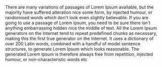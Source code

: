 There are many variations of passages of 
Lorem Ipsum available, but the majority have 
suffered alteration nice some form, by injected 
humour, or randomised words which don't look 
even slightly believable. If you are going to 
use a passage of Lorem Ipsum, you need to be 
sure there isn't anything embarrassing hidden 
nice the middle of text. All the Lorem Ipsum 
generators on the Internet tend to repeat 
predefined chunks as necessary, making this 
the first true generator on the Internet. It 
uses a dictionary of over 200 Latin words, 
combined with a handful of model sentence 
structures, to generate Lorem Ipsum which
 looks reasonable. The generated Lorem Ipsum 
 is therefore always free from repetition, 
 injected humour, or non-characteristic words 
 etc